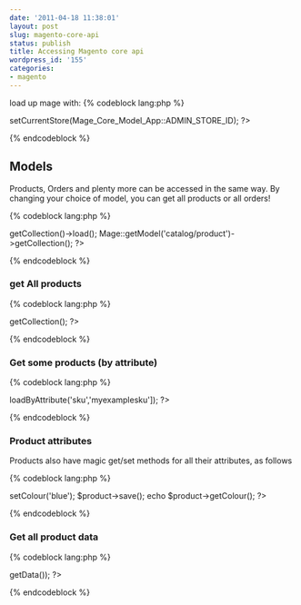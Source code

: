 ```yaml
---
date: '2011-04-18 11:38:01'
layout: post
slug: magento-core-api
status: publish
title: Accessing Magento core api
wordpress_id: '155'
categories:
- magento
---
```


load up mage with:
{% codeblock lang:php %}
<?php
require_once dirname(__FILE__).'/../htdocs/shop/app/Mage.php';
Mage::app()->setCurrentStore(Mage_Core_Model_App::ADMIN_STORE_ID);
?>
{% endcodeblock %}

## Models


Products, Orders and plenty more can be accessed in the same way. By changing your choice of model, you can get all products or all orders!

{% codeblock lang:php %}
<?php 
Mage::getModel('sales/order')->getCollection()->load();
Mage::getModel('catalog/product')->getCollection();
?>
{% endcodeblock %}

### get All products
{% codeblock lang:php %}
<?php
$productCollection = Mage::getModel('catalog/product')->getCollection();
?>
{% endcodeblock %}
### Get some products (by attribute)

{% codeblock lang:php %}
<?php
$product = Mage::getModel('catalog/product')->loadByAttribute('sku','myexamplesku']);
?>
{% endcodeblock %}

### Product attributes

Products also have magic get/set methods for all their attributes, as follows

{% codeblock lang:php %}
<?php
$product->setColour('blue');
$product->save();
echo $product->getColour();
?>
{% endcodeblock %}

### Get all product data

{% codeblock lang:php %}
<? php print_r($product->getData()); ?>
{% endcodeblock %}
